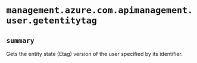 # `management.azure.com.apimanagement.user.getentitytag`

## `summary`
Gets the entity state (Etag) version of the user specified by its identifier.


